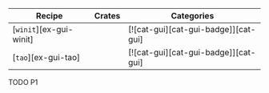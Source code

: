 | Recipe | Crates | Categories |
|--------|--------|------------|
| [`winit`][ex-gui-winit] |  | [![cat-gui][cat-gui-badge]][cat-gui] |
| [`tao`][ex-gui-tao] |  | [![cat-gui][cat-gui-badge]][cat-gui] |

<div class="hidden">
TODO P1
</div>
